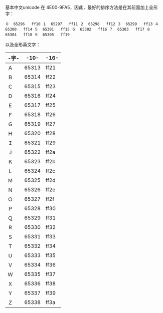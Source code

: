 基本中文unicode 在 4E00-9FA5，因此，最好的排序方法是在其前面加上全形字：

`０	65296	ff10 １	65297	ff11 ２	65298	ff12 ３	65299	ff13 ４	65300	ff14 ５	65301	ff15 ６	65302	ff16 ７	65303	ff17 ８	65304	ff18 ９	65305	ff19`

以及全形英文字：

| -字- | -10-  | -16- |
| --- | ----- | ---- |
| Ａ   | 65313 | ff21 |
| Ｂ   | 65314 | ff22 |
| Ｃ   | 65315 | ff23 |
| Ｄ   | 65316 | ff24 |
| Ｅ   | 65317 | ff25 |
| Ｆ   | 65318 | ff26 |
| Ｇ   | 65319 | ff27 |
| Ｈ   | 65320 | ff28 |
| Ｉ   | 65321 | ff29 |
| Ｊ   | 65322 | ff2a |
| Ｋ   | 65323 | ff2b |
| Ｌ   | 65324 | ff2c |
| Ｍ   | 65325 | ff2d |
| Ｎ   | 65326 | ff2e |
| Ｏ   | 65327 | ff2f |
| Ｐ   | 65328 | ff30 |
| Ｑ   | 65329 | ff31 |
| Ｒ   | 65330 | ff32 |
| Ｓ   | 65331 | ff33 |
| Ｔ   | 65332 | ff34 |
| Ｕ   | 65333 | ff35 |
| Ｖ   | 65334 | ff36 |
| Ｗ   | 65335 | ff37 |
| Ｘ   | 65336 | ff38 |
| Ｙ   | 65337 | ff39 |
| Ｚ   | 65338 | ff3a |